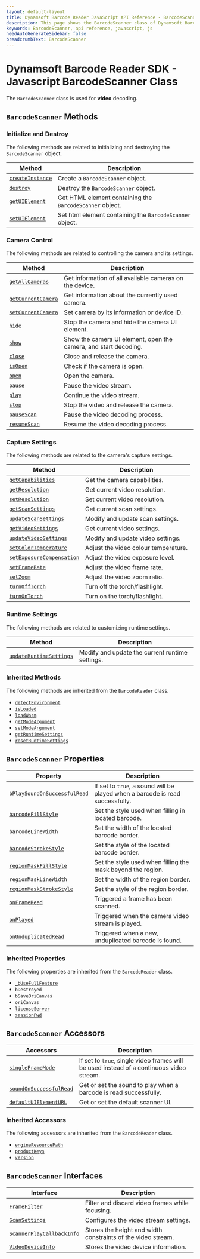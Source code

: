 ```yaml
---
layout: default-layout
title: Dynamsoft Barcode Reader JavaScript API Reference - BarcodeScanner
description: This page shows the BarcodeScanner class of Dynamsoft Barcode Reader JavaScript SDK.
keywords: BarcodeScanner, api reference, javascript, js
needAutoGenerateSidebar: false
breadcrumbText: BarcodeScanner
---
```



# Dynamsoft Barcode Reader SDK - Javascript BarcodeScanner Class

The `BarcodeScanner` class is used for **video** decoding.

## `BarcodeScanner` Methods

### Initialize and Destroy

The following methods are related to initializing and destroying the `BarcodeScanner` object.

| Method               | Description |
|----------------------|-------------|
| [`createInstance`](methods/initialize-and-destroy.md#createinstance) | Create a  `BarcodeScanner` object. |
| [`destroy`](methods/initialize-and-destroy.md#destroy) | Destroy the `BarcodeScanner` object. |
| [`getUIElement`](methods/initialize-and-destroy.md#getuielement) | Get HTML element containing the `BarcodeScanner` object. |
| [`setUIElement`](methods/initialize-and-destroy.md#setuielement) | Set html element containing the `BarcodeScanner` object. |

### Camera Control

The following methods are related to controlling the camera and its settings.

| Method               | Description |
|----------------------|-------------|
| [`getAllCameras`](methods/camera-controls.md#getallcameras) | Get information of all available cameras on the device. |
| [`getCurrentCamera`](methods/camera-controls.md#getcurrentcamera) | Get information about the currently used camera. |
| [`setCurrentCamera`](methods/camera-controls.md#setcurrentcamera) | Set camera by its information or device ID. |
| [`hide`](methods/camera-controls.md#hide) | Stop the camera and hide the camera UI element. |
| [`show`](methods/camera-controls.md#show) | Show the camera UI element, open the camera, and start decoding. |
| [`close`](methods/camera-controls.md#close) | Close and release the camera. |
| [`isOpen`](methods/camera-controls.md#isopen) | Check if the camera is open. |
| [`open`](methods/camera-controls.md#open) | Open the camera. |
| [`pause`](methods/camera-controls.md#pause) | Pause the video stream. |
| [`play`](methods/camera-controls.md#play) | Continue the video stream. |
| [`stop`](methods/camera-controls.md#stop) | Stop the video and release the camera. |
| [`pauseScan`](methods/camera-controls.md#pausescan) | Pause the video decoding process. |
| [`resumeScan`](methods/camera-controls.md#resumescan) | Resume the video decoding process. |

### Capture Settings

The following methods are related to the camera's capture settings.

| Method               | Description |
|----------------------|-------------|
| [`getCapabilities`](methods/capture-settings.md#getcapabilities) | Get the camera capabilities. |
| [`getResolution`](methods/capture-settings.md#getresolution) | Get current video resolution. |
| [`setResolution`](methods/capture-settings.md#setresolution) | Set current video resolution. |
| [`getScanSettings`](methods/capture-settings.md#getscansettings) | Get current scan settings. |
| [`updateScanSettings`](methods/capture-settings.md#updatescansettings) | Modify and update scan settings. |
| [`getVideoSettings`](methods/capture-settings.md#getvideosettings) | Get current video settings. |
| [`updateVideoSettings`](methods/capture-settings.md#updatevideosettings) | Modify and update video settings. |
| [`setColorTemperature`](methods/capture-settings.md#setcolortemperature) | Adjust the video colour temperature. |
| [`setExposureCompensation`](methods/capture-settings.md#setexposurecompensation) | Adjust the video exposure level. |
| [`setFrameRate`](methods/capture-settings.md#setframerate) | Adjust the video frame rate. |
| [`setZoom`](methods/capture-settings.md#setzoom) | Adjust the video zoom ratio. |
| [`turnOffTorch`](methods/capture-settings.md#turnofftorch) | Turn off the torch/flashlight. |
| [`turnOnTorch`](methods/capture-settings.md#turnontorch) | Turn on the torch/flashlight. |

### Runtime Settings

The following methods are related to customizing runtime settings.

| Method               | Description |
|----------------------|-------------|
| [`updateRuntimeSettings`](methods/runtime-settings.md#updateruntimesettings.md) | Modify and update the current runtime settings. |


### Inherited Methods

The following methods are inherited from the `BarcodeReader` class. 

* [`detectEnvironment`](../BarcodeReader/methods/initialize-and-destroy.md#detectenvironment) 
* [`isLoaded`](../BarcodeReader/methods/initialize-and-destroy.md#isloaded)
* [`loadWasm`](../BarcodeReader/methods/initialize-and-destroy.md#loadwasm)
* [`getModeArgument`](../BarcodeReader/methods/parameter-and-runtime-settings.md#getmodeargument) 
* [`setModeArgument`](../BarcodeReader/methods/parameter-and-runtime-settings.md#setmodeargument) 
* [`getRuntimeSettings`](../BarcodeReader/methods/parameter-and-runtime-settings.md#getruntimesettings) 
* [`resetRuntimeSettings`](../BarcodeReader/methods/parameter-and-runtime-settings.md#resetruntimesettings)

## `BarcodeScanner` Properties

| Property             | Description |
|----------------------|-------------|
| `bPlaySoundOnSuccessfulRead` | If set to `true`, a sound will be played when a barcode is read successfully. |
| [`barcodeFillStyle`](properties.md#barcodefillstyle) | Set the style used when filling in located barcode. | 
| `barcodeLineWidth` | Set the width of the located barcode border. | 
| [`barcodeStrokeStyle`](properties.md#barcodestrokestyle) | Set the style of the located barcode border. | 
| [`regionMaskFillStyle`](properties.md#regionmaskfillstyle) | Set the style used when filling the mask beyond the region. | 
| `regionMaskLineWidth` | Set the width of the region border. | 
| [`regionMaskStrokeStyle`](properties.md#regionmaskstrokestyle) | Set the style of the region border. | 
| [`onFrameRead`](properties.md#onframeread) | Triggered a frame has been scanned. | 
| [`onPlayed`](properties.md#onplayed) | Triggered when the camera video stream is played. | 
| [`onUnduplicatedRead`](properties.md#onunduplicatedread) | Triggered when a new, unduplicated barcode is found. | 

### Inherited Properties

The following properties are inherited from the `BarcodeReader` class.

* [`_bUseFullFeature`](../BarcodeReader/properties.md#_busefullfeature)  
* `bDestroyed`
* `bSaveOriCanvas`
* `oriCanvas`
* [`licenseServer`](../BarcodeReader/properties.md#licenseServer) 
* [`sessionPwd`](../BarcodeReader/properties.md#sessionPwd) 

## `BarcodeScanner` Accessors

| Accessors            | Description |
|----------------------|-------------|
| [`singleFrameMode`](accessors.md#singleframemode) | If set to `true`, single video frames will be used instead of a continuous video stream. | 
| [`soundOnSuccessfulRead`](accessors.md#soundonsuccessfulread) | Get or set the sound to play when a barcode is read successfully. | 
| [`defaultUIElementURL`](accessors.md#defaultuielementurl) | Get or set the default scanner UI. | 

### Inherited Accessors

The following accessors are inherited from the `BarcodeReader` class.

* [`engineResourcePath`](../BarcodeReader/accessors.md#engineresourcepath) 
* [`productKeys`](../BarcodeReader/accessors.md#productkeys) 
* [`version`](../BarcodeReader/accessors.md#version)

## `BarcodeScanner` Interfaces

| Interface            | Description |
|----------------------|-------------|
| [`FrameFilter`](interfaces.md#framefilter) | Filter and discard video frames while focusing. |
| [`ScanSettings`](interfaces.md#scansettings) | Configures the video stream settings. |
| [`ScannerPlayCallbackInfo`](interfaces.md#scannerplaycallbackinfo) | Stores the height and width constraints of the video stream. |
| [`VideoDeviceInfo`](interfaces.md#videodeviceinfo) | Stores the video device information. | 
